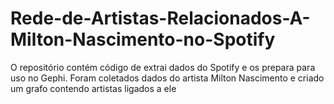 # Rede-de-Artistas-Relacionados-A-Milton-Nascimento-no-Spotify
O repositório contém código de extrai dados do Spotify e os prepara para uso no Gephi. Foram coletados dados do artista Milton Nascimento e criado um grafo contendo artistas ligados a ele
